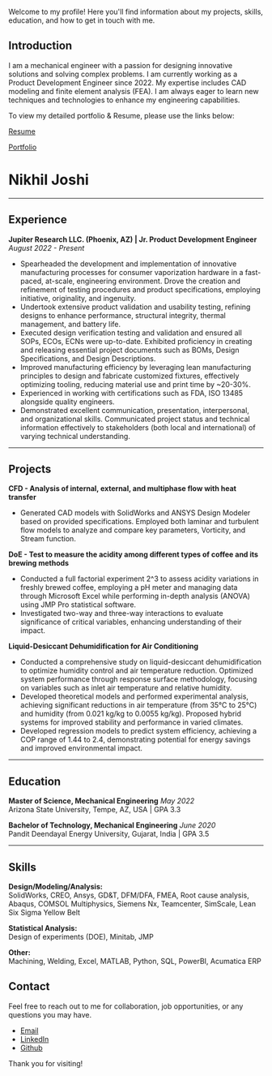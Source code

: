 Welcome to my profile! Here you'll find information about my projects, skills, education, and how to get in touch with me.

## Introduction

I am a mechanical engineer with a passion for designing innovative solutions and solving complex problems. I am currently working as a Product Development Engineer since 2022. My expertise includes CAD modeling and finite element analysis (FEA). I am always eager to learn new techniques and technologies to enhance my engineering capabilities.

To view my detailed portfolio & Resume, please use the links below:

[Resume](./Resume.pdf)

[Portfolio](./Portfolio.pdf)

# Nikhil Joshi

---

## Experience

**Jupiter Research LLC. (Phoenix, AZ) | Jr. Product Development Engineer**
*August 2022 - Present*

- Spearheaded the development and implementation of innovative manufacturing processes for consumer vaporization hardware in a fast-paced, at-scale, engineering environment. Drove the creation and refinement of testing procedures and product specifications, employing initiative, originality, and ingenuity.
- Undertook extensive product validation and usability testing, refining designs to enhance performance, structural integrity, thermal management, and battery life.
- Executed design verification testing and validation and ensured all SOPs, ECOs, ECNs were up-to-date. Exhibited proficiency in creating and releasing essential project documents such as BOMs, Design Specifications, and Design Descriptions.
- Improved manufacturing efficiency by leveraging lean manufacturing principles to design and fabricate customized fixtures, effectively optimizing tooling, reducing material use and print time by ~20-30%.
- Experienced in working with certifications such as FDA, ISO 13485 alongside quality engineers.
- Demonstrated excellent communication, presentation, interpersonal, and organizational skills. Communicated project status and technical information effectively to stakeholders (both local and international) of varying technical understanding.

---

## Projects

**CFD - Analysis of internal, external, and multiphase flow with heat transfer**

- Generated CAD models with SolidWorks and ANSYS Design Modeler based on provided specifications. Employed both laminar and turbulent flow models to analyze and compare key parameters, Vorticity, and Stream function.

**DoE - Test to measure the acidity among different types of coffee and its brewing methods**

- Conducted a full factorial experiment 2^3 to assess acidity variations in freshly brewed coffee, employing a pH meter and managing data through Microsoft Excel while performing in-depth analysis (ANOVA) using JMP Pro statistical software.
- Investigated two-way and three-way interactions to evaluate significance of critical variables, enhancing understanding of their impact.

**Liquid-Desiccant Dehumidification for Air Conditioning**

- Conducted a comprehensive study on liquid-desiccant dehumidification to optimize humidity control and air temperature reduction. Optimized system performance through response surface methodology, focusing on variables such as inlet air temperature and relative humidity.
- Developed theoretical models and performed experimental analysis, achieving significant reductions in air temperature (from 35°C to 25°C) and humidity (from 0.021 kg/kg to 0.0055 kg/kg). Proposed hybrid systems for improved stability and performance in varied climates.
- Developed regression models to predict system efficiency, achieving a COP range of 1.44 to 2.4, demonstrating potential for energy savings and improved environmental impact.

---

## Education

**Master of Science, Mechanical Engineering**
*May 2022*  
Arizona State University, Tempe, AZ, USA | GPA 3.3

**Bachelor of Technology, Mechanical Engineering**
*June 2020*  
Pandit Deendayal Energy University, Gujarat, India | GPA 3.5

---

## Skills

**Design/Modeling/Analysis:**  
SolidWorks, CREO, Ansys, GD&T, DFM/DFA, FMEA, Root cause analysis, Abaqus, COMSOL Multiphysics, Siemens Nx, Teamcenter, SimScale, Lean Six Sigma Yellow Belt

**Statistical Analysis:**  
Design of experiments (DOE), Minitab, JMP

**Other:**  
Machining, Welding, Excel, MATLAB, Python, SQL, PowerBI, Acumatica ERP

## Contact

Feel free to reach out to me for collaboration, job opportunities, or any questions you may have.

- [Email](joshi.nikhil15@outlook.com)
- [LinkedIn](https://www.linkedin.com/in/joshinikhil15)
- [Github](https://github.com/njoshi-23)

Thank you for visiting!
